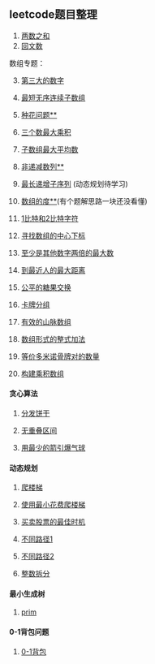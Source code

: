 ## leetcode题目整理

1. [两数之和](leet/two_num.md)
2. [回文数](leet/palindrome_number.md)

数组专题：

3. [第三大的数字](leet/third_maxnum.md)

4. [最短无序连续子数组](leet/shortest_unsorted_array.md)

5. [种花问题**](leet/can_place_flowers.md)

6. [三个数最大乘积](leet/max_of_three_numbers.md)

7. [子数组最大平均数](leet/max_average_subarray.md)

8. [非递减数列**](leet/no_decrease_array.md)

9. [最长递增子序列](leet/longest_increase_array.md) (动态规划待学习)

10. [数组的度**](leet/degree_of_array.md)(有个题解思路一块还没看懂)

11. [1比特和2比特字符](leet/one_and_two_bit_char.md)

12. [寻找数组的中心下标](leet/find-pivot-index.md)

13. [至少是其他数字两倍的最大数](leet/largest-number-at-least-twice-of-others.md)

14. [到最近人的最大距离](leet/Maximize_Distance_to_Closest_Person.md)

15. [公平的糖果交换](leet/Fair_Candy_Swap.md)

16. [卡牌分组](leet/kapaifenzu.md)

17. [有效的山脉数组](leet/shanmai.md)

18. [数组形式的整式加法](leet/shuzuxingshi.md)

19. [等价多米诺骨牌对的数量](leet/dengjia.md)

20. [构建乘积数组](leet/chengji.md)

#### 贪心算法

1. [分发饼干](leet/fenfabinggan.md)

2. [无重叠区间](leet/qujian.md)

3. [用最少的箭引爆气球](leet/yinbao.md)

#### 动态规划

1. [爬楼梯](leet/palouti.md)

2. [使用最小花费爬楼梯](leet/zuixiaohuafei.md)

3. [买卖股票的最佳时机](leet/maimaigupiao.md)

4. [不同路径1](leet/butonglujing1.md)

5. [不同路径2](leet/butonglujing2.md)

6. [整数拆分](leet/chaifen.md)

#### 最小生成树

1. [prim](leet/prim.md)

#### 0-1背包问题

1. [0-1背包](leet/beibao.md)